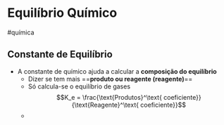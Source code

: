 # Equilíbrio Químico
#química 
## Constante de Equilíbrio
- A constante de químico ajuda a calcular a **composição do equilíbrio**
	- Dizer se tem mais ==**produto ou reagente (reagente)**==
	- Só calcula-se o equilíbrio de gases$$K_e = \frac{\text{Produtos}^\text{ coeficiente}}{\text{Reagente}^\text{ coeficiente}}$$
	- 